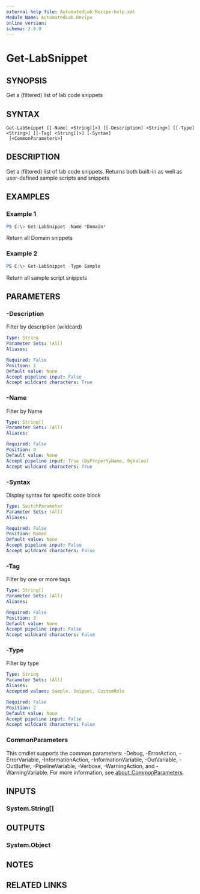 ```yaml
---
external help file: AutomatedLab.Recipe-help.xml
Module Name: AutomatedLab.Recipe
online version:
schema: 2.0.0
---
```


# Get-LabSnippet

## SYNOPSIS
Get a (filtered) list of lab code snippets

## SYNTAX

```
Get-LabSnippet [[-Name] <String[]>] [[-Description] <String>] [[-Type] <String>] [[-Tag] <String[]>] [-Syntax]
 [<CommonParameters>]
```

## DESCRIPTION
Get a (filtered) list of lab code snippets.
Returns both built-in as well as user-defined
sample scripts and snippets

## EXAMPLES

### Example 1
```powershell
PS C:\> Get-LabSnippet -Name *Domain*
```

Return all Domain snippets

### Example 2
```powershell
PS C:\> Get-LabSnippet -Type Sample
```

Return all sample script snippets

## PARAMETERS

### -Description
Filter by description (wildcard)

```yaml
Type: String
Parameter Sets: (All)
Aliases:

Required: False
Position: 1
Default value: None
Accept pipeline input: False
Accept wildcard characters: True
```

### -Name
Filter by Name

```yaml
Type: String[]
Parameter Sets: (All)
Aliases:

Required: False
Position: 0
Default value: None
Accept pipeline input: True (ByPropertyName, ByValue)
Accept wildcard characters: True
```

### -Syntax
Display syntax for specific code block

```yaml
Type: SwitchParameter
Parameter Sets: (All)
Aliases:

Required: False
Position: Named
Default value: None
Accept pipeline input: False
Accept wildcard characters: False
```

### -Tag
Filter by one or more tags

```yaml
Type: String[]
Parameter Sets: (All)
Aliases:

Required: False
Position: 3
Default value: None
Accept pipeline input: False
Accept wildcard characters: False
```

### -Type
Filter by type

```yaml
Type: String
Parameter Sets: (All)
Aliases:
Accepted values: Sample, Snippet, CustomRole

Required: False
Position: 2
Default value: None
Accept pipeline input: False
Accept wildcard characters: False
```

### CommonParameters
This cmdlet supports the common parameters: -Debug, -ErrorAction, -ErrorVariable, -InformationAction, -InformationVariable, -OutVariable, -OutBuffer, -PipelineVariable, -Verbose, -WarningAction, and -WarningVariable. For more information, see [about_CommonParameters](http://go.microsoft.com/fwlink/?LinkID=113216).

## INPUTS

### System.String[]

## OUTPUTS

### System.Object
## NOTES

## RELATED LINKS
